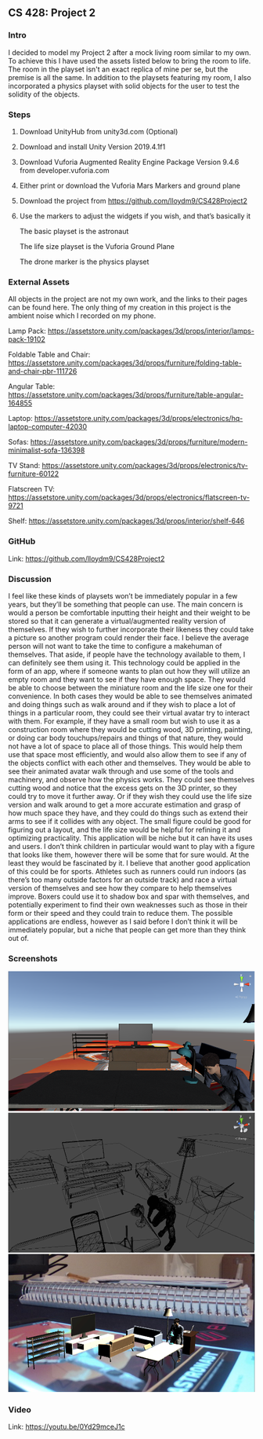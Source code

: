 ## CS 428: Project 2

### Intro

I decided to model my Project 2 after a mock living room similar to my own. To achieve this I have used the assets listed below to bring the room to life. The room in the playset isn't an exact replica of mine per se, but the premise is all the same. In addition to the playsets featuring my room, I also incorporated a physics playset with solid objects for the user to test the solidity of the objects.

### Steps

1.	Download UnityHub from unity3d.com (Optional)
2.	Download and install Unity Version 2019.4.1f1
3.	Download Vuforia Augmented Reality Engine Package Version 9.4.6 from developer.vuforia.com
4.	Either print or download the Vuforia Mars Markers and ground plane
5.	Download the project from https://github.com/lloydm9/CS428Project2
6.	Use the markers to adjust the widgets if you wish, and that’s basically it
    
    The basic playset is the astronaut

    The life size playset is the Vuforia Ground Plane
    
    The drone marker is the physics playset
    

### External Assets

All objects in the project are not my own work, and the links to their pages can be found here. The only thing of my creation in this project is the ambient noise which I recorded on my phone. 

Lamp Pack: https://assetstore.unity.com/packages/3d/props/interior/lamps-pack-19102

Foldable Table and Chair: https://assetstore.unity.com/packages/3d/props/furniture/folding-table-and-chair-pbr-111726

Angular Table: https://assetstore.unity.com/packages/3d/props/furniture/table-angular-164855

Laptop: https://assetstore.unity.com/packages/3d/props/electronics/hq-laptop-computer-42030

Sofas: https://assetstore.unity.com/packages/3d/props/furniture/modern-minimalist-sofa-136398

TV Stand: https://assetstore.unity.com/packages/3d/props/electronics/tv-furniture-60122

Flatscreen TV: https://assetstore.unity.com/packages/3d/props/electronics/flatscreen-tv-9721

Shelf: https://assetstore.unity.com/packages/3d/props/interior/shelf-646

### GitHub
Link: https://github.com/lloydm9/CS428Project2

### Discussion

I feel like these kinds of playsets won’t be immediately popular in a few years, but they’ll be something that people can use. The main concern is would a person be comfortable inputting their height and their weight to be stored so that it can generate a virtual/augmented reality version of themselves. If they wish to further incorporate their likeness they could take a picture so another program could render their face. I believe the average person will not want to take the time to configure a makehuman of themselves. That aside, if people have the technology available to them, I can definitely see them using it. This technology could be applied in the form of an app, where if someone wants to plan out how they will utilize an empty room and they want to see if they have enough space. They would be able to choose between the miniature room and the life size one for their convenience. In both cases they would be able to see themselves animated and doing things such as walk around and if they wish to place a lot of things in a particular room, they could see their virtual avatar try to interact with them. For example, if they have a small room but wish to use it as a construction room where they would be cutting wood, 3D printing, painting, or doing car body touchups/repairs and things of that nature, they would not have a lot of space to place all of those things. This would help them use that space most efficiently, and would also allow them to see if any of the objects conflict with each other and themselves. They would be able to see their animated avatar walk through and use some of the tools and machinery, and observe how the physics works. They could see themselves cutting wood and notice that the excess gets on the 3D printer, so they could try to move it further away. Or if they wish they could use the life size version and walk around to get a more accurate estimation and grasp of how much space they have, and they could do things such as extend their arms to see if it collides with any object. The small figure could be good for figuring out a layout, and the life size would be helpful for refining it and optimizing practicality. This application will be niche but it can have its uses and users. I don’t think children in particular would want to play with a figure that looks like them, however there will be some that for sure would. At the least they would be fascinated by it. I believe that another good application of this could be for sports. Athletes such as runners could run indoors (as there’s too many outside factors for an outside track) and race a virtual version of themselves and see how they compare to help themselves improve. Boxers could use it to shadow box and spar with themselves, and potentially experiment to find their own weaknesses such as those in their form or their speed and they could train to reduce them. The possible applications are endless, however as I said before I don’t think it will be immediately popular, but a niche that people can get more than they think out of. 

### Screenshots

![](images/Image1.png)
![](images/Image2.png)
![](images/Image3.png)

### Video 
Link: https://youtu.be/0Yd29mceJ1c
